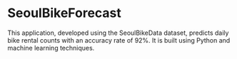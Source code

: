 # SeoulBikeForecast
This application, developed using the SeoulBikeData dataset, predicts daily bike rental counts with an accuracy rate of 92%. It is built using Python and machine learning techniques.
